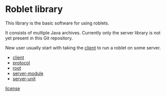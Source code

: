 
# Roblet library

This library is the basic software for using roblets.

It consists of multiple Java archives.
Currently only the server library is not yet present in this Git repository.

New user usually start with taking the [client](client/README.md) to run
a roblet on some server.

* [client](client/README.md)
* [protocol](protocol/README.md)
* [root](root/README.md)
* [server-module](server-module/README.md)
* [server-unit](server-unit/README.md)

[license](LICENSE.md)